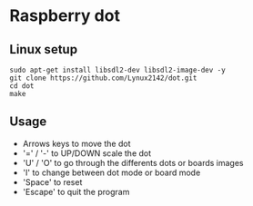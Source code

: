 # Raspberry dot

## Linux setup
```
sudo apt-get install libsdl2-dev libsdl2-image-dev -y
git clone https://github.com/Lynux2142/dot.git
cd dot
make
```

## Usage
* Arrows keys to move the dot
* '=' / '-' to UP/DOWN scale the dot
* 'U' / 'O' to go through the differents dots or boards images
* 'I' to change between dot mode or board mode
* 'Space' to reset
* 'Escape' to quit the program
